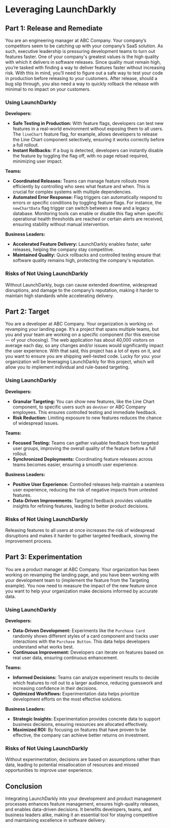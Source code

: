 # Leveraging LaunchDarkly 
## Part 1: Release and Remediate

You are an engineering manager at ABC Company. Your company’s competitors seem to be catching up with your company’s SaaS solution. As such, executive leadership is pressuring development teams to turn out features faster. One of your company's greatest values is the high quality with which it delivers in software releases. Since quality must remain high, you’re tasked with finding a way to deliver features faster without increasing risk. With this in mind, you’ll need to figure out a safe way to test your code in production before releasing to your customers. After release, should a bug slip through, you also need a way to quickly rollback the release with minimal to no impact on your customers.

### Using LaunchDarkly

**Developers:**
- **Safe Testing in Production:** With feature flags, developers can test new features in a real-world environment without exposing them to all users. The `lineChart` feature flag, for example, allows developers to release the Line Chart component selectively, ensuring it works correctly before a full rollout.
- **Instant Rollbacks:** If a bug is detected, developers can instantly disable the feature by toggling the flag off, with no page reload required, minimizing user impact.

**Teams:**
- **Coordinated Releases:** Teams can manage feature rollouts more efficiently by controlling who sees what feature and when. This is crucial for complex systems with multiple dependencies.
- **Automated Error Response:** Flag triggers can automatically respond to errors or specific conditions by toggling feature flags. For instance, the `newChartData` flag trigger can switch between a new and a legacy database. Monitoring tools can enable or disable this flag when specific operational health thresholds are reached or certain alerts are received, ensuring stability without manual intervention.

**Business Leaders:**
- **Accelerated Feature Delivery:** LaunchDarkly enables faster, safer releases, helping the company stay competitive.
- **Maintained Quality:** Quick rollbacks and controlled testing ensure that software quality remains high, protecting the company's reputation.

### Risks of Not Using LaunchDarkly
Without LaunchDarkly, bugs can cause extended downtime, widespread disruptions, and damage to the company’s reputation, making it harder to maintain high standards while accelerating delivery.

## Part 2: Target

You are a developer at ABC Company. Your organization is working on revamping your landing page. It’s a project that spans multiple teams, but you and your team are working on a specific component (for this exercise — of your choosing). The web application has about 40,000 visitors on average each day, so any changes and/or issues would significantly impact the user experience. With that said, this project has a lot of eyes on it, and you want to ensure you are shipping well-tested code. Lucky for you: your organization will be leveraging LaunchDarkly for this project, which will allow you to implement individual and rule-based targeting.

### Using LaunchDarkly

**Developers:**
- **Granular Targeting:** You can show new features, like the Line Chart component, to specific users such as `devUser` or ABC Company employees. This ensures controlled testing and immediate feedback.
- **Risk Reduction:** Limiting exposure to new features reduces the chance of widespread issues.

**Teams:**
- **Focused Testing:** Teams can gather valuable feedback from targeted user groups, improving the overall quality of the feature before a full rollout.
- **Synchronized Deployments:** Coordinating feature releases across teams becomes easier, ensuring a smooth user experience.

**Business Leaders:**
- **Positive User Experience:** Controlled releases help maintain a seamless user experience, reducing the risk of negative impacts from untested features.
- **Data-Driven Improvements:** Targeted feedback provides valuable insights for refining features, leading to better product decisions.

### Risks of Not Using LaunchDarkly
Releasing features to all users at once increases the risk of widespread disruptions and makes it harder to gather targeted feedback, slowing the improvement process.

## Part 3: Experimentation

You are a product manager at ABC Company. Your organization has been working on revamping the landing page, and you have been working with your development team to (implement the feature from the Targeting example). You now need to measure the impact of the new feature since you want to help your organization make decisions informed by accurate data.

### Using LaunchDarkly

**Developers:**
- **Data-Driven Development:** Experiments like the `Purchase Card` randomly shows different styles of a card component and tracks user interactions with the `Purchase Button`. This data helps developers understand what works best.
- **Continuous Improvement:** Developers can iterate on features based on real user data, ensuring continuous enhancement.

**Teams:**
- **Informed Decisions:** Teams can analyze experiment results to decide which features to roll out to a larger audience, reducing guesswork and increasing confidence in their decisions.
- **Optimized Workflows:** Experimentation data helps prioritize development efforts on the most effective solutions.

**Business Leaders:**
- **Strategic Insights:** Experimentation provides concrete data to support business decisions, ensuring resources are allocated effectively.
- **Maximized ROI:** By focusing on features that have proven to be effective, the company can achieve better returns on investment.

### Risks of Not Using LaunchDarkly
Without experimentation, decisions are based on assumptions rather than data, leading to potential misallocation of resources and missed opportunities to improve user experience.

## Conclusion

Integrating LaunchDarkly into your development and product management processes enhances feature management, ensures high-quality releases, and enables data-driven decisions. It benefits developers, teams, and business leaders alike, making it an essential tool for staying competitive and maintaining excellence in software delivery.